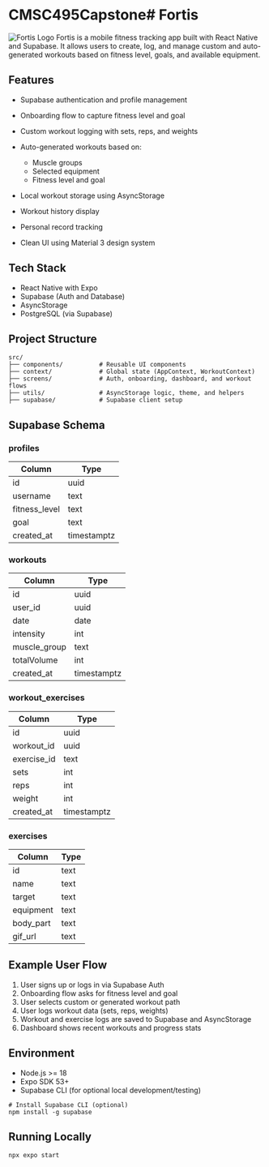 # CMSC495Capstone# Fortis
![Fortis Logo](./assets/splash.png)
Fortis is a mobile fitness tracking app built with React Native and Supabase. It allows users to create, log, and manage custom and auto-generated workouts based on fitness level, goals, and available equipment.

## Features

* Supabase authentication and profile management
* Onboarding flow to capture fitness level and goal
* Custom workout logging with sets, reps, and weights
* Auto-generated workouts based on:

  * Muscle groups
  * Selected equipment
  * Fitness level and goal
* Local workout storage using AsyncStorage
* Workout history display
* Personal record tracking
* Clean UI using Material 3 design system

## Tech Stack

* React Native with Expo
* Supabase (Auth and Database)
* AsyncStorage
* PostgreSQL (via Supabase)

## Project Structure

```
src/
├── components/          # Reusable UI components
├── context/             # Global state (AppContext, WorkoutContext)
├── screens/             # Auth, onboarding, dashboard, and workout flows
├── utils/               # AsyncStorage logic, theme, and helpers
├── supabase/            # Supabase client setup
```

## Supabase Schema

### profiles

| Column         | Type        |
| -------------- | ----------- |
| id             | uuid        |
| username       | text        |
| fitness\_level | text        |
| goal           | text        |
| created\_at    | timestamptz |

### workouts

| Column        | Type        |
| ------------- | ----------- |
| id            | uuid        |
| user\_id      | uuid        |
| date          | date        |
| intensity     | int         |
| muscle\_group | text        |
| totalVolume   | int         |
| created\_at   | timestamptz |

### workout\_exercises

| Column       | Type        |
| ------------ | ----------- |
| id           | uuid        |
| workout\_id  | uuid        |
| exercise\_id | text        |
| sets         | int         |
| reps         | int         |
| weight       | int         |
| created\_at  | timestamptz |

### exercises

| Column     | Type |
| ---------- | ---- |
| id         | text |
| name       | text |
| target     | text |
| equipment  | text |
| body\_part | text |
| gif\_url   | text |


## Example User Flow

1. User signs up or logs in via Supabase Auth
2. Onboarding flow asks for fitness level and goal
3. User selects custom or generated workout path
4. User logs workout data (sets, reps, weights)
5. Workout and exercise logs are saved to Supabase and AsyncStorage
6. Dashboard shows recent workouts and progress stats

## Environment

* Node.js >= 18
* Expo SDK 53+
* Supabase CLI (for optional local development/testing)

```
# Install Supabase CLI (optional)
npm install -g supabase
```

## Running Locally

```bash
npx expo start
```


